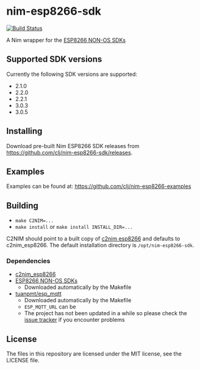 # nim-esp8266-sdk

[![Build Status](https://travis-ci.org/clj/nim-esp8266-sdk.svg?branch=master)](https://travis-ci.org/clj/nim-esp8266-sdk)

A Nim wrapper for the [ESP8266 NON-OS SDKs](https://github.com/espressif/ESP8266_NONOS_SDK)

## Supported SDK versions

Currently the following SDK versions are supported:

* 2.1.0
* 2.2.0
* 2.2.1
* 3.0.3
* 3.0.5

## Installing

Download pre-built Nim ESP8266 SDK releases from https://github.com/clj/nim-esp8266-sdk/releases.

## Examples

Examples can be found at: https://github.com/clj/nim-esp8266-examples

## Building

* `make C2NIM=...`
* `make install` or `make install INSTALL_DIR=...`

C2NIM should point to a built copy of [c2nim esp8266](https://github.com/clj/c2nim-esp8266) and defaults to c2nim_esp8266. The default installation directory is `/opt/nim-esp8266-sdk`.

### Dependencies

* [c2nim_esp8266](https://github.com/clj/c2nim-esp8266)
* [ESP8266 NON-OS SDKs](https://github.com/espressif/ESP8266_NONOS_SDK)
  - Downloaded automatically by the Makefile
* [tuanpmt/esp_mqtt](https://github.com/tuanpmt/esp_mqtt)
  - Downloaded automatically by the Makefile
  - `ESP_MQTT_URL` can be
  - The project has not been updated in a while so please check the [issue tracker](https://github.com/tuanpmt/esp_mqtt/issues) if you encounter problems

## License

The files in this repository are licensed under the MIT license, see the LICENSE file.